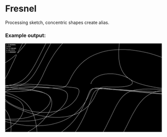 # Fresnel
Processing sketch, concentric shapes create alias.

### Example output:
![Fresnel](frame.jpg)